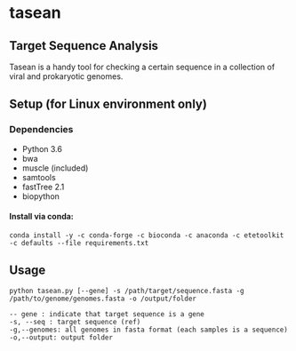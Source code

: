 # tasean
## Target Sequence Analysis
Tasean is a handy tool for checking a certain sequence in a collection of viral and prokaryotic genomes. 
## Setup (for Linux environment only)
### Dependencies
- Python 3.6
- bwa
- muscle (included)
- samtools
- fastTree 2.1
- biopython
#### Install via conda:
`conda install -y -c conda-forge -c bioconda -c anaconda -c etetoolkit -c defaults --file requirements.txt`
## Usage
`python tasean.py [--gene] -s /path/target/sequence.fasta -g /path/to/genome/genomes.fasta -o /output/folder`

 	-- gene : indicate that target sequence is a gene
 	-s, --seq : target sequence (ref)
 	-g,--genomes: all genomes in fasta format (each samples is a sequence)
 	-o,--output: output folder 
